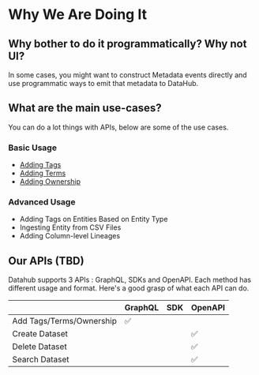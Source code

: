 # Why We Are Doing It

## Why bother to do it programmatically? Why not UI?
In some cases, you might want to construct Metadata events directly and use programmatic ways to emit that metadata to DataHub.

## What are the main use-cases?
You can do a lot things with APIs, below are some of the use cases. 

### Basic Usage
* [Adding Tags](http://localhost:3000/docs/dev-guides/tutorials/adding-tags)
* [Adding Terms]()
* [Adding Ownership]()

### Advanced Usage 
* Adding Tags on Entities Based on Entity Type
* Ingesting Entity from CSV Files
* Adding Column-level Lineages

## Our APIs (TBD)
Datahub supports 3 APIs : GraphQL, SDKs and OpenAPI. Each method has different usage and format. 
Here's a good grasp of what each API can do. 

|                          | GraphQL | SDK | OpenAPI |
|--------------------------|--------|---|---|
| Add Tags/Terms/Ownership | ✅      |||
| Create Dataset           ||| ✅        |
| Delete Dataset           ||| ✅  |
| Search Dataset           ||| ✅  |



